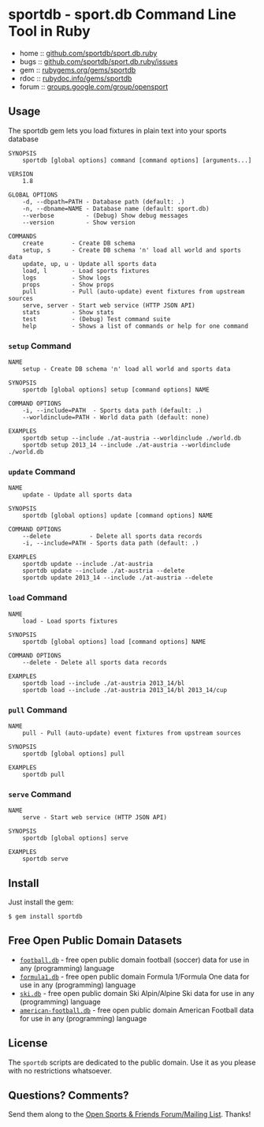 # sportdb - sport.db Command Line Tool in Ruby


<!--
[![Build Status](https://secure.travis-ci.org/geraldb/sport.db.ruby.png?branch=master)](http://travis-ci.org/geraldb/sport.db.ruby)
-->

* home  :: [github.com/sportdb/sport.db.ruby](https://github.com/sportdb/sport.db.ruby)
* bugs  :: [github.com/sportdb/sport.db.ruby/issues](https://github.com/sportdb/sport.db.ruby/issues)
* gem   :: [rubygems.org/gems/sportdb](https://rubygems.org/gems/sportdb)
* rdoc  :: [rubydoc.info/gems/sportdb](http://rubydoc.info/gems/sportdb)
* forum :: [groups.google.com/group/opensport](https://groups.google.com/group/opensport)


## Usage

The sportdb gem lets you load fixtures in plain text into your sports database

~~~
SYNOPSIS
    sportdb [global options] command [command options] [arguments...]

VERSION
    1.8

GLOBAL OPTIONS
    -d, --dbpath=PATH - Database path (default: .)
    -n, --dbname=NAME - Database name (default: sport.db)
    --verbose         - (Debug) Show debug messages
    --version         - Show version

COMMANDS
    create        - Create DB schema
    setup, s      - Create DB schema 'n' load all world and sports data
    update, up, u - Update all sports data
    load, l       - Load sports fixtures
    logs          - Show logs
    props         - Show props
    pull          - Pull (auto-update) event fixtures from upstream sources  
    serve, server - Start web service (HTTP JSON API)
    stats         - Show stats
    test          - (Debug) Test command suite
    help          - Shows a list of commands or help for one command
~~~


### `setup` Command

~~~
NAME
    setup - Create DB schema 'n' load all world and sports data

SYNOPSIS
    sportdb [global options] setup [command options] NAME

COMMAND OPTIONS
    -i, --include=PATH  - Sports data path (default: .)
    --worldinclude=PATH - World data path (default: none)

EXAMPLES
    sportdb setup --include ./at-austria --worldinclude ./world.db
    sportdb setup 2013_14 --include ./at-austria --worldinclude ./world.db
~~~


### `update` Command

~~~
NAME
    update - Update all sports data

SYNOPSIS
    sportdb [global options] update [command options] NAME

COMMAND OPTIONS
    --delete           - Delete all sports data records
    -i, --include=PATH - Sports data path (default: .)

EXAMPLES
    sportdb update --include ./at-austria
    sportdb update --include ./at-austria --delete
    sportdb update 2013_14 --include ./at-austria --delete
~~~

### `load` Command

~~~
NAME
    load - Load sports fixtures

SYNOPSIS
    sportdb [global options] load [command options] NAME

COMMAND OPTIONS
    --delete - Delete all sports data records

EXAMPLES
    sportdb load --include ./at-austria 2013_14/bl
    sportdb load --include ./at-austria 2013_14/bl 2013_14/cup
~~~


### `pull` Command

~~~
NAME
    pull - Pull (auto-update) event fixtures from upstream sources

SYNOPSIS
    sportdb [global options] pull

EXAMPLES
    sportdb pull
~~~


### `serve` Command

~~~
NAME
    serve - Start web service (HTTP JSON API)

SYNOPSIS
    sportdb [global options] serve 

EXAMPLES
    sportdb serve
~~~


## Install

Just install the gem:

    $ gem install sportdb


## Free Open Public Domain Datasets

- [`football.db`](https://github.com/openfootball) - free open public domain football (soccer) data for use in any (programming) language
- [`formula1.db`](https://github.com/opensport/formula1.db) - free open public domain Formula 1/Formula One data for use in any (programming) language
- [`ski.db`](https://github.com/opensport/ski.db) - free open public domain Ski Alpin/Alpine Ski data for use in any (programming) language
- [`american-football.db`](https://github.com/opensport/american-football.db) - free open public domain American Football data for use in any (programming) language


## License

The `sportdb` scripts are dedicated to the public domain.
Use it as you please with no restrictions whatsoever.


## Questions? Comments?

Send them along to the
[Open Sports & Friends Forum/Mailing List](http://groups.google.com/group/opensport).
Thanks!

